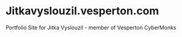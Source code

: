 # Jitkavyslouzil.vesperton.com
Portfolio Site for Jitka Vyslouzil - member of Vesperton CyberMonks 
